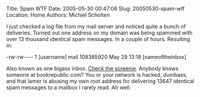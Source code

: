 Title: Spam WTF
Date: 2005-05-30 00:47:08
Slug: 20050530-spam-wtf
Location: Home
Authors: Michiel Scholten

<p>I just checked a log file from my mail server and noticed quite a bunch of deliveries. Turned out one address on my domain was being spammed with over 13 thousand identical spam messages. In a couple of hours. Resulting in:</p>
<p>-rw-rw----    1 [username]  mail     108385920 May 29 13:18 [nameoftheinbox]</p>
<p>Also known as one bigass inbox. <a href="http://aquariusoft.org/gallery/linux/20050530_lotsa_spam">Check the screenie</a>. Anybody knows someone at bookrepublic.com? You or your network is hacked, dumbass, and that lamer is abusing my own root address for delivering 13647 identical spam messages to a mailbox I rarely read. Ah well.</p>